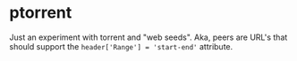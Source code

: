 # ptorrent

Just an experiment with torrent and "web seeds".
Aka, peers are URL's that should support the `header['Range'] = 'start-end'` attribute.
